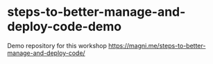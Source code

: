 # steps-to-better-manage-and-deploy-code-demo

Demo repository for this workshop https://magni.me/steps-to-better-manage-and-deploy-code/
